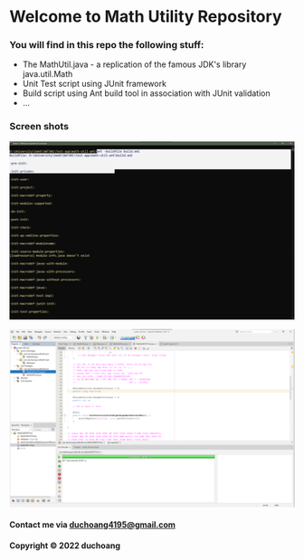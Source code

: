 # Welcome to Math Utility Repository

### You will find in this repo the following stuff:

* The MathUtil.java - a replication of the famous JDK's library java.util.Math
* Unit Test script using JUnit framework
* Build script using Ant build tool in association with JUnit validation
* ...

### Screen shots

![Build process with Ant](https://github.com/duchoang0372/math-util-ant/blob/main/screenshot/build-process.png)

![DDT source code with JUnit](https://github.com/duchoang0372/math-util-ant/blob/main/screenshot/ddt-source-code-with-junit.png)

#### Contact me via duchoang4195@gmail.com

#### Copyright &#169; 2022 duchoang